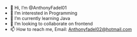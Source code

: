 - 👋 Hi, I’m @AnthonyFadel01
- 👀 I’m interested in Programming
- 🌱 I’m currently learning Java
- 💞️ I’m looking to collaborate on frontend
- 📫 How to reach me, Email: Anthonyfadel02@hotmail.com

<!---
AnthonyFadel01/AnthonyFadel01 is a ✨ special ✨ repository because its `README.md` (this file) appears on your GitHub profile.
You can click the Preview link to take a look at your changes.
--->
